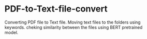 # PDF-to-Text-file-convert
Converting PDF file to Text file.
Moving text files to the folders using keywords.
cheking similarity between the files using BERT pretrained model.

